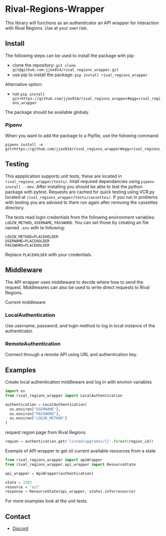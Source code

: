 # Rival-Regions-Wrapper
This library will functions as an authenticator an API wrapper for interaction with Rival Regions.
Use at your own risk.

## Install
The following steps can be used to install the package with pip:

- clone the repository: `git clone git@github.com:jjoo914/rival_regions_wrapper.git`
- use pip to install the package: `pip install rival_regions_wrapper`

Alternative option:

- run `pip install git+https://github.com/jjoo914/rival_regions_wrapper#egg=rival_regions_wrapper`

The package should be available globaly.

### Pipenv
When you want to add the package to a Pipfile, use the folowing command:
```
pipenv install -e git+https://github.com/jjoo914/rival_regions_wrapper#egg=rival_regions_wrapper
```

## Testing
This appplication supports unit tests, these are located in `rival_regions_wrapper/tests/`.
Intall required dependancies using `pipenv install --dev`.
After installing you should be able to test the python package with pytest.
Requests are cached for quick testing using VCR.py located at `rival_regions_wrapper/tests/cassettes/`.
If you run in problems with testing you are advised to them run again after remvong the cassettes directory.

The tests read login credentials from the following environment variables:
`LOGIN_METHOD`, `USERNAME`, `PASSWORD`.
You can set those by creating an file named `.env` with te following:

```
LOGIN_METHOD=PLACEHOLDER
USERNAME=PLACEHOLDER
PASSWORD=PLACEHOLDER
```

Replace `PLACEHOLDER` with your credentials.

## Middleware
The API wrapper uses middleware to decide where how to send the request.
Middlewares can also be used to write direct requests to Rival Regions.

Current middleware

### LocalAuthentication
Use username, password, and login method to log in local instance of the authenticator.

### RemoteAuthentication
Connect through a remote API using URL and authentication key.

## Examples
Create local authentication middleware and log in with environ variables
```python
import os
from rival_regions_wrapper import LocalAuthentication

authentication = LocalAuthentication(
  os.environ["USERNAME"],
  os.environ["PASSWORD"],
  os.environ["LOGIN_METHOD"]
)
```

request region page from Rival Regions
```python
region = authentication.get('listed/upgrades/{}'.format(region_id))
```

Example of API wrapper to get oil current available resources from a state
```python
from rival_regions_wrapper import apiWrapper
from rival_regions_wrapper.api_wrapper import ResourceState

api_wrapper = ApiWrapper(authentication)

state = 3382
resource = 'oil'
response = ResourceState(api_wrapper, state).info(resource)
```

For more examples look at the unit tests.

## Contact
* [Discord](https://discord.gg/6fzHtJM)

